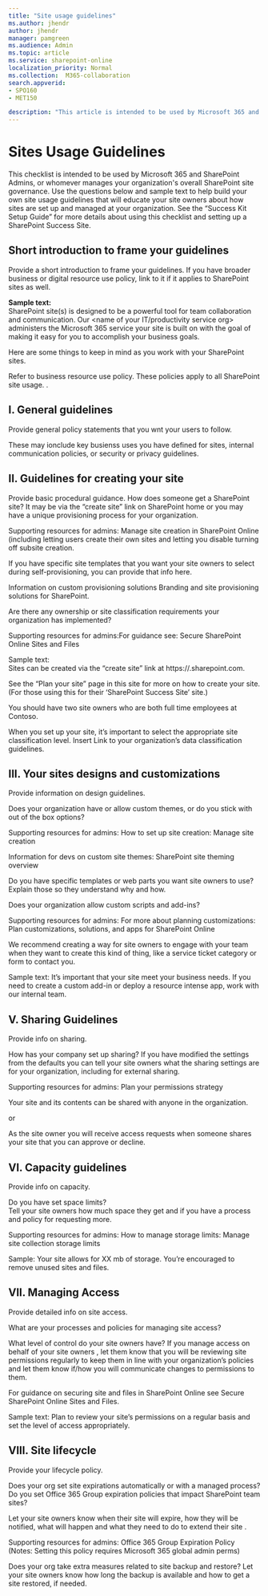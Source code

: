 ```yaml
---
title: "Site usage guidelines"
ms.author: jhendr
author: jhendr
manager: pamgreen
ms.audience: Admin
ms.topic: article
ms.service: sharepoint-online
localization_priority: Normal
ms.collection:  M365-collaboration
search.appverid:
- SPO160
- MET150

description: "This article is intended to be used by Microsoft 365 and SharePoint Admins or whomever manages your organization's overall SharePoint site governance."
---
```

# Sites Usage Guidelines
This checklist is intended to be used by Microsoft 365 and SharePoint Admins, or whomever manages your organization's overall SharePoint site governance. Use the questions below and sample text to help build your own site usage guidelines that will educate your site owners about how sites are set up and managed at your organization. See the “Success Kit Setup Guide” for more details about using this checklist and setting up a SharePoint Success Site.

## Short introduction to frame your guidelines
Provide a short introduction to frame your guidelines. If you have broader business or digital resource use policy, link to it if it applies to SharePoint sites as well.

**Sample text:**</br> 
SharePoint site(s) is designed to be a powerful tool for team collaboration and communication. Our <name of your IT/productivity service org> administers the Microsoft 365 service your site is built on with the goal of making it easy for you to accomplish your business goals. 

Here are some things to keep in mind as you work with your SharePoint sites. 

Refer to <your orgs name> business resource use policy. These policies apply to all SharePoint site usage. <insert link if you have one>.


## I. General guidelines
Provide general policy statements that you wnt your users to follow.  

These may ionclude key busienss uses you have defined for sites, internal communication policies, or security or privacy guidelines.


## II. Guidelines for creating your site

Provide basic procedural guidance. How does someone get a SharePoint site? It may be via the “create site” link on SharePoint home or you may have a unique provisioning process for your organization.

Supporting resources for admins: Manage site creation in SharePoint Online (including letting users create their own sites and letting you disable turning off subsite creation.

If you have specific site templates that you want your site owners to select during self-provisioning, you can provide that info here.

Information on custom provisioning solutions Branding and site provisioning solutions for SharePoint.

Are there any ownership or site classification requirements your organization has implemented?

Supporting resources for admins:For guidance see: Secure SharePoint Online Sites and Files

Sample text:  
Sites can be created via the “create site” link at https://<ourorg>.sharepoint.com. 

See the “Plan your site” page in this site for more on how to create your site. (For those using this for their ‘SharePoint Success Site’ site.)

You should have two site owners who are both full time employees at Contoso. 

When you set up your site, it’s important to select the appropriate site classification level. Insert Link to your organization’s data classification guidelines.






## III. Your sites designs and customizations

Provide information on design guidelines.

Does your organization have or allow custom themes, or do you stick with out of the box options?

Supporting resources for admins:
How to set up site creation: Manage site creation 

Information for devs on custom site themes: SharePoint site theming overview

Do you have specific templates or web parts you want site owners to use? 
Explain those so they understand why and how. 

Does your organization allow custom scripts and add-ins? 

Supporting resources for admins:
For more about planning customizations: Plan customizations, solutions, and apps for SharePoint Online  

We recommend creating a way for site owners to engage with your team when they want to create this kind of thing, like a service ticket category or form to contact you. 

Sample text: It’s important that your site meet your business needs. If you need to create a custom add-in or deploy a resource intense app, work with our internal team. <Include information on how to contact the IT team for this.>

## V. Sharing Guidelines
Provide info on sharing.

How has your company set up sharing? 
If you have modified the settings from the defaults you can tell your site owners what the sharing settings are for your organization, including for external sharing. 

Supporting resources for admins: Plan your permissions strategy

Your site and its contents can be shared with anyone in the organization. 

or 

As the site owner you will receive access requests when someone shares your site that you can approve or decline.


## VI.  Capacity guidelines
Provide info on capacity.

Do you have set space limits?  
Tell your site owners how much space they get and if you have a process and policy for requesting more. 

Supporting resources for admins: How to manage storage limits: Manage site collection storage limits

Sample: Your site allows for XX mb of storage. You’re encouraged to remove unused sites and files.

## VII.  Managing Access
Provide detailed info on site access.

What are your processes and policies for managing site access? 

What level of control do your site owners have? 
If you manage access on behalf of your site owners   , let them know that you will be reviewing site permissions regularly to keep them in line with your organization’s policies and let them know if/how you will communicate changes to permissions to them.
 
For guidance on securing site and files in SharePoint Online see Secure SharePoint Online Sites and Files.

Sample text:
Plan to review your site’s permissions on a regular basis and set the level of access appropriately.

## VIII.  Site lifecycle

Provide your lifecycle policy.

Does your org set site expirations automatically or with a managed process? Do you set Office 365 Group expiration policies that impact SharePoint team sites?

Let your site owners know when their site will expire, how they will be notified, what will happen and what they need to do to extend their site     .

Supporting resources for admins: Office 365 Group Expiration Policy (Notes: Setting this policy requires Microsoft 365 global admin perms)

Does your org take extra measures related to site backup and restore? 
Let your site owners know how long the backup is available and how to get a site restored, if needed.










